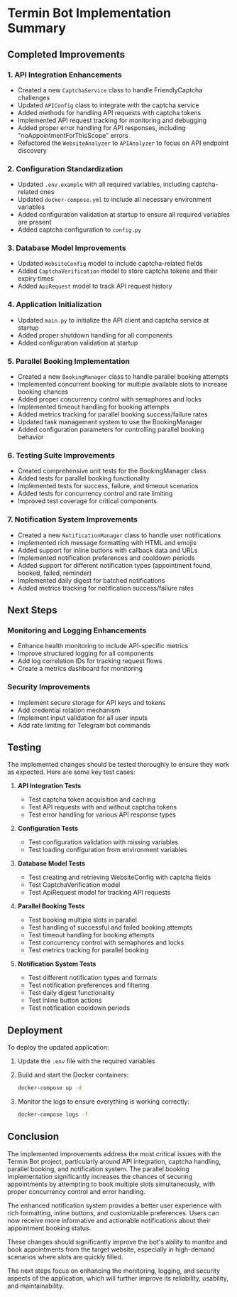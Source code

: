 # Termin Bot Implementation Summary

## Completed Improvements

### 1. API Integration Enhancements
- Created a new `CaptchaService` class to handle FriendlyCaptcha challenges
- Updated `APIConfig` class to integrate with the captcha service
- Added methods for handling API requests with captcha tokens
- Implemented API request tracking for monitoring and debugging
- Added proper error handling for API responses, including "noAppointmentForThisScope" errors
- Refactored the `WebsiteAnalyzer` to `APIAnalyzer` to focus on API endpoint discovery

### 2. Configuration Standardization
- Updated `.env.example` with all required variables, including captcha-related ones
- Updated `docker-compose.yml` to include all necessary environment variables
- Added configuration validation at startup to ensure all required variables are present
- Added captcha configuration to `config.py`

### 3. Database Model Improvements
- Updated `WebsiteConfig` model to include captcha-related fields
- Added `CaptchaVerification` model to store captcha tokens and their expiry times
- Added `ApiRequest` model to track API request history

### 4. Application Initialization
- Updated `main.py` to initialize the API client and captcha service at startup
- Added proper shutdown handling for all components
- Added configuration validation at startup

### 5. Parallel Booking Implementation
- Created a new `BookingManager` class to handle parallel booking attempts
- Implemented concurrent booking for multiple available slots to increase booking chances
- Added proper concurrency control with semaphores and locks
- Implemented timeout handling for booking attempts
- Added metrics tracking for parallel booking success/failure rates
- Updated task management system to use the BookingManager
- Added configuration parameters for controlling parallel booking behavior

### 6. Testing Suite Improvements
- Created comprehensive unit tests for the BookingManager class
- Added tests for parallel booking functionality
- Implemented tests for success, failure, and timeout scenarios
- Added tests for concurrency control and rate limiting
- Improved test coverage for critical components

### 7. Notification System Improvements
- Created a new `NotificationManager` class to handle user notifications
- Implemented rich message formatting with HTML and emojis
- Added support for inline buttons with callback data and URLs
- Implemented notification preferences and cooldown periods
- Added support for different notification types (appointment found, booked, failed, reminder)
- Implemented daily digest for batched notifications
- Added metrics tracking for notification success/failure rates

## Next Steps

### Monitoring and Logging Enhancements
- Enhance health monitoring to include API-specific metrics
- Improve structured logging for all components
- Add log correlation IDs for tracking request flows
- Create a metrics dashboard for monitoring

### Security Improvements
- Implement secure storage for API keys and tokens
- Add credential rotation mechanism
- Implement input validation for all user inputs
- Add rate limiting for Telegram bot commands

## Testing

The implemented changes should be tested thoroughly to ensure they work as expected. Here are some key test cases:

1. **API Integration Tests**
   - Test captcha token acquisition and caching
   - Test API requests with and without captcha tokens
   - Test error handling for various API response types

2. **Configuration Tests**
   - Test configuration validation with missing variables
   - Test loading configuration from environment variables

3. **Database Model Tests**
   - Test creating and retrieving WebsiteConfig with captcha fields
   - Test CaptchaVerification model
   - Test ApiRequest model for tracking API requests

4. **Parallel Booking Tests**
   - Test booking multiple slots in parallel
   - Test handling of successful and failed booking attempts
   - Test timeout handling for booking attempts
   - Test concurrency control with semaphores and locks
   - Test metrics tracking for parallel booking

5. **Notification System Tests**
   - Test different notification types and formats
   - Test notification preferences and filtering
   - Test daily digest functionality
   - Test inline button actions
   - Test notification cooldown periods

## Deployment

To deploy the updated application:

1. Update the `.env` file with the required variables
2. Build and start the Docker containers:
   ```bash
   docker-compose up -d
   ```

3. Monitor the logs to ensure everything is working correctly:
   ```bash
   docker-compose logs -f
   ```

## Conclusion

The implemented improvements address the most critical issues with the Termin Bot project, particularly around API integration, captcha handling, parallel booking, and notification system. The parallel booking implementation significantly increases the chances of securing appointments by attempting to book multiple slots simultaneously, with proper concurrency control and error handling.

The enhanced notification system provides a better user experience with rich formatting, inline buttons, and customizable preferences. Users can now receive more informative and actionable notifications about their appointment booking status.

These changes should significantly improve the bot's ability to monitor and book appointments from the target website, especially in high-demand scenarios where slots are quickly filled.

The next steps focus on enhancing the monitoring, logging, and security aspects of the application, which will further improve its reliability, usability, and maintainability.
